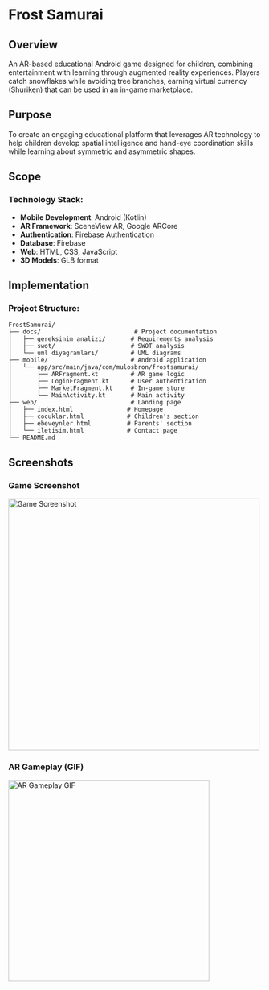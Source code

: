 # Frost Samurai

## Overview
An AR-based educational Android game designed for children, combining entertainment with learning through augmented reality experiences. Players catch snowflakes while avoiding tree branches, earning virtual currency (Shuriken) that can be used in an in-game marketplace.

## Purpose
To create an engaging educational platform that leverages AR technology to help children develop spatial intelligence and hand-eye coordination skills while learning about symmetric and asymmetric shapes.

## Scope

### Technology Stack:
- **Mobile Development**: Android (Kotlin)
- **AR Framework**: SceneView AR, Google ARCore
- **Authentication**: Firebase Authentication
- **Database**: Firebase
- **Web**: HTML, CSS, JavaScript
- **3D Models**: GLB format

## Implementation

### Project Structure:
```
FrostSamurai/
├── docs/                          # Project documentation
│   ├── gereksinim analizi/       # Requirements analysis
│   ├── swot/                     # SWOT analysis
│   └── uml diyagramları/         # UML diagrams
├── mobile/                       # Android application
│   └── app/src/main/java/com/mulosbron/frostsamurai/
│       ├── ARFragment.kt         # AR game logic
│       ├── LoginFragment.kt      # User authentication
│       ├── MarketFragment.kt     # In-game store
│       └── MainActivity.kt       # Main activity
├── web/                          # Landing page
│   ├── index.html               # Homepage
│   ├── cocuklar.html            # Children's section
│   ├── ebeveynler.html          # Parents' section
│   └── iletisim.html            # Contact page
└── README.md
```

## Screenshots

### Game Screenshot
<img width="500" alt="Game Screenshot" src="https://github.com/user-attachments/assets/b54b698f-f88d-4043-ad89-4d566fdf68f3">

### AR Gameplay (GIF)
<img src="https://github.com/user-attachments/assets/06a3669f-8a30-428a-8120-b9b82a48cd80" width="400" alt="AR Gameplay GIF" />

